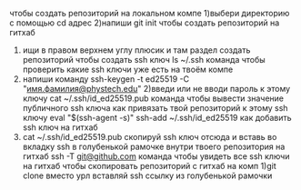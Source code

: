 чтобы создать репозиторий на локальном компе 
1)выбери директорию с помощью cd адрес
2)напиши git init
чтобы создать репозиторий на гитхаб
1) ищи в правом верхнем углу плюсик и там раздел создать репозиторий
чтобы создать ssh ключ
ls ~/.ssh команда чтобы проверить какие ssh ключи уже есть на твоём компе
1) напиши команду ssh-keygen -t ed25519 -C "имя.фамилия@phystech.edu"
2)введи или не вводи пароль к этому ключу
cat ~/.ssh/id_ed25519.pub команда чтобы вывести значение публичного ssh ключа 
как привязать твой репозиторий к этому ssh ключу
eval "$(ssh-agent -s)"
ssh-add ~/.ssh/id_ed25519
как добавить ssh ключ на гитхаб
1) cat ~/.ssh/id_ed25519.pub скопируй ssh ключ отсюда
и вставь во вкладку ssh в голубенькой рамочке внутри твоего репозитория на гитхаб
ssh -T git@github.com команда чтобы увидеть все ssh ключи на гитхаб
чтобы скопировать репозиторий с гитхаб на комп
1)git clone <url> вместо урл вставляй ssh ссылку из голубенькой рамочки

